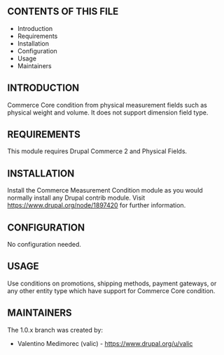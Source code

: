 CONTENTS OF THIS FILE
---------------------

* Introduction
* Requirements
* Installation
* Configuration
* Usage
* Maintainers

INTRODUCTION
------------
Commerce Core condition from physical measurement fields such as physical weight
and volume. It does not support dimension field type.


REQUIREMENTS
------------
This module requires Drupal Commerce 2 and Physical Fields.


INSTALLATION
------------
Install the Commerce Measurement Condition module as you would normally install
any Drupal contrib module.
Visit https://www.drupal.org/node/1897420 for further information.


CONFIGURATION
--------------
No configuration needed.

USAGE
--------------
Use conditions on promotions, shipping methods, payment gateways, or any other
entity type which have support for Commerce Core condition.


MAINTAINERS
-----------

The 1.0.x branch was created by:

* Valentino Medimorec (valic) - https://www.drupal.org/u/valic
